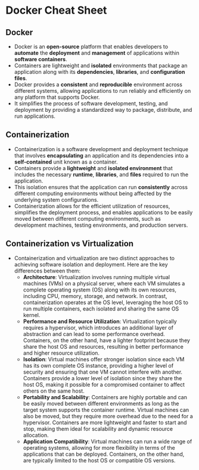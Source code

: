 # Docker Cheat Sheet

## Docker

- Docker is an **open-source** platform that enables developers to **automate** the **deployment** and **management** of applications within **software containers**. 
- Containers are lightweight and **isolated** environments that package an application along with its **dependencies**, **libraries**, and **configuration files**. 
- Docker provides a **consistent** and **reproducible** environment across different systems, allowing applications to run reliably and efficiently on any platform that supports Docker. 
- It simplifies the process of software development, testing, and deployment by providing a standardized way to package, distribute, and run applications.

## Containerization

- Containerization is a software development and deployment technique that involves **encapsulating** an application and its dependencies into a **self-contained** unit known as a container. 
- Containers provide a **lightweight** and **isolated environment** that includes the necessary **runtime**, **libraries**, and **files** required to run the application. 
- This isolation ensures that the application can run **consistently** across different computing environments without being affected by the underlying system configurations. 
- Containerization allows for the efficient utilization of resources, simplifies the deployment process, and enables applications to be easily moved between different computing environments, such as development machines, testing environments, and production servers.

## Containerization vs Virtualization

- Containerization and virtualization are two distinct approaches to achieving software isolation and deployment. Here are the key differences between them:
    - **Architecture**: Virtualization involves running multiple virtual machines (VMs) on a physical server, where each VM simulates a complete operating system (OS) along with its own resources, including CPU, memory, storage, and network. In contrast, containerization operates at the OS level, leveraging the host OS to run multiple containers, each isolated and sharing the same OS kernel.
    - **Performance and Resource Utilization**: Virtualization typically requires a hypervisor, which introduces an additional layer of abstraction and can lead to some performance overhead. Containers, on the other hand, have a lighter footprint because they share the host OS and resources, resulting in better performance and higher resource utilization.
    - **Isolation**: Virtual machines offer stronger isolation since each VM has its own complete OS instance, providing a higher level of security and ensuring that one VM cannot interfere with another. Containers provide a lower level of isolation since they share the host OS, making it possible for a compromised container to affect others on the same host.
    - **Portability and Scalability**: Containers are highly portable and can be easily moved between different environments as long as the target system supports the container runtime. Virtual machines can also be moved, but they require more overhead due to the need for a hypervisor. Containers are more lightweight and faster to start and stop, making them ideal for scalability and dynamic resource allocation.
    - **Application Compatibility**: Virtual machines can run a wide range of operating systems, allowing for more flexibility in terms of the applications that can be deployed. Containers, on the other hand, are typically limited to the host OS or compatible OS versions.